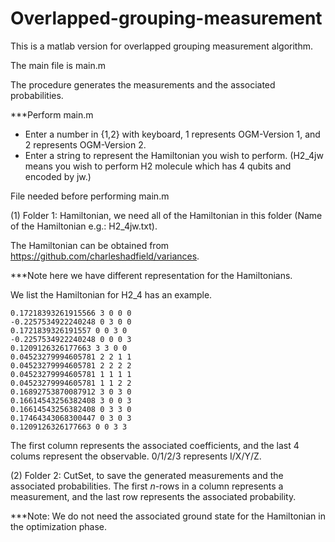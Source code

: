 # Overlapped-grouping-measurement

This is a matlab version for overlapped grouping measurement algorithm.

The main file is main.m

The procedure generates the measurements and the associated probabilities.

***Perform main.m

- Enter a number in {1,2} with keyboard, 1 represents OGM-Version 1, and 2 represents OGM-Version 2.
- Enter a string to represent the Hamiltonian you wish to perform. (H2_4jw means you wish to perform H2 molecule which has 4 qubits and encoded by jw.)

File needed before performing main.m

(1) Folder 1: Hamiltonian, we need all of the Hamiltonian in this folder (Name of the Hamiltonian e.g.: H2_4jw.txt). 

The Hamiltonian can be obtained from https://github.com/charleshadfield/variances.

***Note here we have different representation for the Hamiltonians.

We list the Hamiltonian for H2_4 has an example.

```
0.17218393261915566 3 0 0 0 
-0.2257534922240248 0 3 0 0 
0.1721839326191557 0 0 3 0 
-0.2257534922240248 0 0 0 3 
0.1209126326177663 3 3 0 0 
0.04523279994605781 2 2 1 1 
0.04523279994605781 2 2 2 2 
0.04523279994605781 1 1 1 1 
0.04523279994605781 1 1 2 2 
0.16892753870087912 3 0 3 0 
0.16614543256382408 3 0 0 3 
0.16614543256382408 0 3 3 0 
0.17464343068300447 0 3 0 3 
0.1209126326177663 0 0 3 3 
```

The first column represents the associated coefficients, and the last 4 colums represent the observable. 0/1/2/3 represents I/X/Y/Z.

(2) Folder 2: CutSet, to save the generated measurements and the associated probabilities. The first $n$-rows in a column represents a measurement, and the last row represents the associated probability.

***Note: We do not need the associated ground state for the Hamiltonian in the optimization phase.

